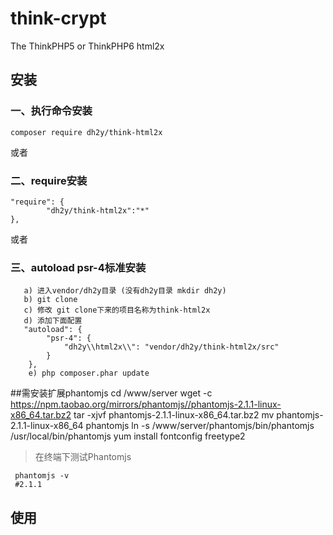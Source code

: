 # think-crypt
The ThinkPHP5 or ThinkPHP6 html2x

## 安装

### 一、执行命令安装
```
composer require dh2y/think-html2x
```

或者

### 二、require安装
```
"require": {
        "dh2y/think-html2x":"*"
},
```

或者
###  三、autoload psr-4标准安装
```
   a) 进入vendor/dh2y目录 (没有dh2y目录 mkdir dh2y)
   b) git clone 
   c) 修改 git clone下来的项目名称为think-html2x
   d) 添加下面配置
   "autoload": {
        "psr-4": {
            "dh2y\\html2x\\": "vendor/dh2y/think-html2x/src"
        }
    },
    e) php composer.phar update
```
##需安装扩展phantomjs
    cd /www/server
    wget -c https://npm.taobao.org/mirrors/phantomjs//phantomjs-2.1.1-linux-x86_64.tar.bz2
    tar -xjvf phantomjs-2.1.1-linux-x86_64.tar.bz2
    mv phantomjs-2.1.1-linux-x86_64 phantomjs
    ln -s /www/server/phantomjs/bin/phantomjs /usr/local/bin/phantomjs
    yum install fontconfig freetype2
    
>在终端下测试Phantomjs
~~~  
 phantomjs -v
 #2.1.1
~~~

## 使用


